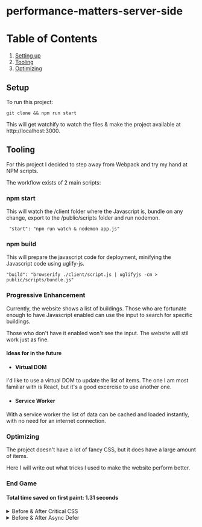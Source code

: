 # performance-matters-server-side

# Table of Contents
1. [Setting up](#setup)
2. [Tooling](#tooling)
3. [Optimizing](#optimizing)

## Setup

To run this project:

``` git clone && npm run start ```

This will get watchify to watch the files & make the project available at http://localhost:3000.

## Tooling

For this project I decided to step away from Webpack and try my hand at NPM scripts.

The workflow exists of 2 main scripts:

### npm start

This will watch the /client folder where the Javascript is, bundle on any change, export to the /public/scripts folder and run nodemon.

``` "start": "npm run watch & nodemon app.js"```

### npm build

This will prepare the javascript code for deployment, minifying the Javascript code using uglify-js.

``` "build": "browserify ./client/script.js | uglifyjs -cm > public/scripts/bundle.js" ```

### Progressive Enhancement

Currently, the website shows a list of buildings. Those who are fortunate enough to have Javascript enabled can use the input to search for specific buildings.

Those who don't have it enabled won't see the input. The website will stil work just as fine.

#### Ideas for in the future

* #### Virtual DOM

I'd like to use a virtual DOM to update the list of items. The one I am most familiar with is React, but it's a good excercise to use another one.

* #### Service Worker

With a service worker the list of data can be cached and loaded instantly, with no need for an internet connection.

### Optimizing

The project doesn't have a lot of fancy CSS, but it does have a large amount of items. 

Here I will write out what tricks I used to make the website perform better.

### End Game

#### Total time saved on first paint: 1.31 seconds 

<details>
<summary>Before & After Critical CSS </summary>

![Before Critical CSS](https://i.imgur.com/6a34Zfi.png)

![After Critical CSS](https://i.imgur.com/6xmxKmu.png)
</details>

<details>
<summary>Before & After Async Defer </summary>

![Before Async/Defer](https://i.imgur.com/Pavus7Y.png)

![After Async/Defer](https://i.imgur.com/lksRe4g.png)
</details>